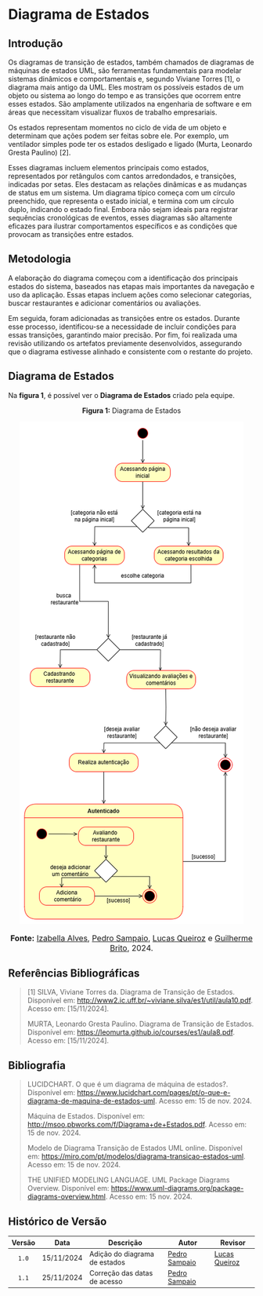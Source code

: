 # Diagrama de Estados

## Introdução

Os diagramas de transição de estados, também chamados de diagramas de máquinas de estados UML, são ferramentas fundamentais para modelar sistemas dinâmicos e comportamentais e, segundo Viviane Torres [1], o diagrama mais antigo da UML. Eles mostram os possíveis estados de um objeto ou sistema ao longo do tempo e as transições que ocorrem entre esses estados. São amplamente utilizados na engenharia de software e em áreas que necessitam visualizar fluxos de trabalho empresariais.

Os estados representam momentos no ciclo de vida de um objeto e determinam que ações podem ser feitas sobre ele. Por exemplo, um ventilador simples pode ter os estados desligado e ligado (Murta, Leonardo Gresta Paulino) [2].

Esses diagramas incluem elementos principais como estados, representados por retângulos com cantos arredondados, e transições, indicadas por setas. Eles destacam as relações dinâmicas e as mudanças de status em um sistema. Um diagrama típico começa com um círculo preenchido, que representa o estado inicial, e termina com um círculo duplo, indicando o estado final. Embora não sejam ideais para registrar sequências cronológicas de eventos, esses diagramas são altamente eficazes para ilustrar comportamentos específicos e as condições que provocam as transições entre estados.

## Metodologia

A elaboração do diagrama começou com a identificação dos principais estados do sistema, baseados nas etapas mais importantes da navegação e uso da aplicação. Essas etapas incluem ações como selecionar categorias, buscar restaurantes e adicionar comentários ou avaliações.

Em seguida, foram adicionadas as transições entre os estados. Durante esse processo, identificou-se a necessidade de incluir condições para essas transições, garantindo maior precisão. Por fim, foi realizada uma revisão utilizando os artefatos previamente desenvolvidos, assegurando que o diagrama estivesse alinhado e consistente com o restante do projeto.

## Diagrama de Estados
Na **figura 1**, é possível ver o **Diagrama de Estados** criado pela equipe.

<center>
<p style="text-align: center"><b>Figura 1:</b> Diagrama de Estados</p>
<div align="center">
  <img src="https://raw.githubusercontent.com/UnBArqDsw2024-2/2024.2_G10_Recomendacao_Entrega_02/refs/heads/main/docs/imagens/diagrama-de-estados.png" alt="Diagrama de Estados" >
</div>
<font size="3"><p style="text-align: center"><b>Fonte:</b> <a href="https://github.com/izabellaalves">Izabella Alves</a>, <a href="https://github.com/PedroSampaioDias">Pedro Sampaio</a>, <a href="https://github.com/lucasqueiroz23">Lucas Queiroz</a> e <a href="https://github.com/GuilhermeB12">Guilherme Brito</a>, 2024.</p></font>
</center>

## Referências Bibliográficas

> [1] SILVA, Viviane Torres da. Diagrama de Transição de Estados. Disponível em: http://www2.ic.uff.br/~viviane.silva/es1/util/aula10.pdf. Acesso em: [15/11/2024].
>
> MURTA, Leonardo Gresta Paulino. Diagrama de Transição de Estados. Disponível em: https://leomurta.github.io/courses/es1/aula8.pdf. Acesso em: [15/11/2024].
>

## Bibliografia

> LUCIDCHART. O que é um diagrama de máquina de estados?. Disponível em: https://www.lucidchart.com/pages/pt/o-que-e-diagrama-de-maquina-de-estados-uml. Acesso em: 15 de nov. 2024.
>
> Máquina de Estados. Disponível em: http://msoo.pbworks.com/f/Diagrama+de+Estados.pdf. Acesso em: 15 de nov. 2024.
>
> Modelo de Diagrama Transição de Estados UML online. Disponível em: https://miro.com/pt/modelos/diagrama-transicao-estados-uml. Acesso em: 15 de nov. 2024.
>
> THE UNIFIED MODELING LANGUAGE. UML Package Diagrams Overview. Disponível em: https://www.uml-diagrams.org/package-diagrams-overview.html. Acesso em: 15 nov. 2024.
>


## Histórico de Versão

| Versão | Data | Descrição | Autor | Revisor |
| :----: | ---- | --------- | ----- | ------- |
| `1.0`  |15/11/2024| Adição do diagrama de estados | [Pedro Sampaio](https://github.com/PedroSampaioDias) | [Lucas Queiroz](https://github.com/lucasqueiroz23) |
| `1.1`  |25/11/2024| Correção das datas de acesso | [Pedro Sampaio](https://github.com/PedroSampaioDias) |  |
